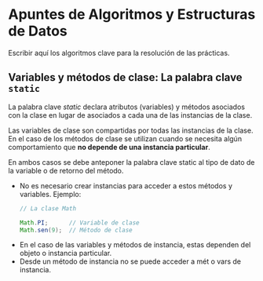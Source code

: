# Apuntes de Algoritmos y Estructuras de Datos
Escribir aquí los algoritmos clave para la resolución de las prácticas.

## Variables y métodos de clase: La palabra clave `static`

La palabra clave *static* declara atributos (variables) y métodos asociados con la clase en lugar de
asociados a cada una de las instancias de la clase.

Las variables de clase son compartidas por todas las instancias de la clase. En el caso de los métodos de clase se utilizan cuando se necesita algún comportamiento que **no depende de una instancia particular**. 

En ambos casos se debe anteponer la palabra clave static al tipo de dato de la variable o de retorno del método.

* No es necesario crear instancias para acceder a estos métodos y variables.
    Ejemplo:
    ```java
    // La clase Math

    Math.PI;      // Variable de clase
    Math.sen(9);  // Método de clase
    ```
* En el caso de las variables y métodos de instancia, estas dependen del objeto o instancia particular.
* Desde un método de instancia no se puede acceder a mét o vars de instancia.